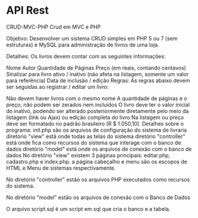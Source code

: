 # API Rest
CRUD-MVC-PHP
Crud em MVC e PHP

Objetivo:
Desenvolver um sistema CRUD simples em PHP 5 ou 7 (sem estruturas) e MySQL para administração de livros de uma loja.

Detalhes:
Os livros devem contar com as seguintes informações:

Nome
Autor
Quantidade de Páginas
Preço (em reais, contando centavos)
Sinalizar para livro ativo / inativo (não afeta na listagem, somente um valor para referência)
Data de inclusão / edição
Regras:
As regras abaixo devem ser seguidas ao registrar / editar um livro:

Não devem haver livros com o mesmo nome
A quantidade de páginas e o preço, não podem ser zerados nem incluídos
O livro deve ter o valor inicial do inativo, podendo ser alterado posteriormente diretamente pelo meio da listagem (link ou Ajax) ou edição completa do livro
Na listagem ou preço deve ser formatado no padrão brasileiro (R $ 1.050,10).
Detalhes sobre o programa:
init.php são os arquivos de configuração do sistema de livraria
diretório "view" está onde todas as telas do sistema
diretório "controller" está onde fica como recursos do sistema que interage com o banco de dados
diretório "model" está onde os arquivos de conexão com o banco de dados
No diretório "view" existem 3 páginas principais: editar.php, cadastro.php e index.php. a página cabeçalho e menu são os escopos de HTML e Menu de sistemas respectivamente.

No diretório "controller" estão os arquivos PHP executados como recursos do sistema.

No diretório "model" estão os arquivos de conexão com o Banco de Dados

O arquivo script.sql é um script em sql que cria o banco e a tabela.
